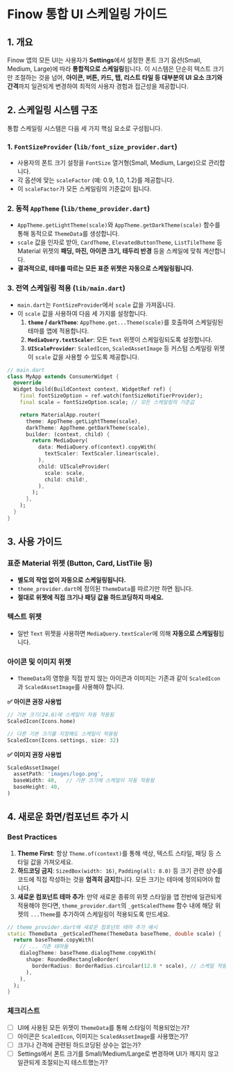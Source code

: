 # Finow 통합 UI 스케일링 가이드

## 1. 개요

Finow 앱의 모든 UI는 사용자가 **Settings**에서 설정한 폰트 크기 옵션(Small, Medium, Large)에 따라 **통합적으로 스케일링**됩니다. 이 시스템은 단순히 텍스트 크기만 조절하는 것을 넘어, **아이콘, 버튼, 카드, 탭, 리스트 타일 등 대부분의 UI 요소 크기와 간격**까지 일관되게 변경하여 최적의 사용자 경험과 접근성을 제공합니다.

## 2. 스케일링 시스템 구조

통합 스케일링 시스템은 다음 세 가지 핵심 요소로 구성됩니다.

### 1. `FontSizeProvider` (`lib/font_size_provider.dart`)
- 사용자의 폰트 크기 설정을 `FontSize` 열거형(Small, Medium, Large)으로 관리합니다.
- 각 옵션에 맞는 `scaleFactor` (예: 0.9, 1.0, 1.2)를 제공합니다.
- 이 `scaleFactor`가 모든 스케일링의 기준값이 됩니다.

### 2. 동적 `AppTheme` (`lib/theme_provider.dart`)
- `AppTheme.getLightTheme(scale)`와 `AppTheme.getDarkTheme(scale)` 함수를 통해 동적으로 `ThemeData`를 생성합니다.
- `scale` 값을 인자로 받아, `CardTheme`, `ElevatedButtonTheme`, `ListTileTheme` 등 Material 위젯의 **패딩, 마진, 아이콘 크기, 테두리 반경** 등을 스케일에 맞춰 계산합니다.
- **결과적으로, 테마를 따르는 모든 표준 위젯은 자동으로 스케일링됩니다.**

### 3. 전역 스케일링 적용 (`lib/main.dart`)
- `main.dart`는 `FontSizeProvider`에서 `scale` 값을 가져옵니다.
- 이 `scale` 값을 사용하여 다음 세 가지를 설정합니다.
  1.  **`theme` / `darkTheme`**: `AppTheme.get...Theme(scale)`를 호출하여 스케일링된 테마를 앱에 적용합니다.
  2.  **`MediaQuery.textScaler`**: 모든 `Text` 위젯이 스케일링되도록 설정합니다.
  3.  **`UIScaleProvider`**: `ScaledIcon`, `ScaledAssetImage` 등 커스텀 스케일링 위젯이 `scale` 값을 사용할 수 있도록 제공합니다.

```dart
// main.dart
class MyApp extends ConsumerWidget {
  @override
  Widget build(BuildContext context, WidgetRef ref) {
    final fontSizeOption = ref.watch(fontSizeNotifierProvider);
    final scale = fontSizeOption.scale; // 모든 스케일링의 기준값

    return MaterialApp.router(
      theme: AppTheme.getLightTheme(scale),
      darkTheme: AppTheme.getDarkTheme(scale),
      builder: (context, child) {
        return MediaQuery(
          data: MediaQuery.of(context).copyWith(
            textScaler: TextScaler.linear(scale),
          ),
          child: UIScaleProvider(
            scale: scale,
            child: child!,
          ),
        );
      },
    );
  }
}
```

## 3. 사용 가이드

### 표준 Material 위젯 (Button, Card, ListTile 등)
- **별도의 작업 없이 자동으로 스케일링됩니다.**
- `theme_provider.dart`에 정의된 `ThemeData`를 따르기만 하면 됩니다.
- **절대로 위젯에 직접 크기나 패딩 값을 하드코딩하지 마세요.**

### 텍스트 위젯
- 일반 `Text` 위젯을 사용하면 `MediaQuery.textScaler`에 의해 **자동으로 스케일링**됩니다.

### 아이콘 및 이미지 위젯
- `ThemeData`의 영향을 직접 받지 않는 아이콘과 이미지는 기존과 같이 `ScaledIcon`과 `ScaledAssetImage`를 사용해야 합니다.

**✅ 아이콘 권장 사용법**
```dart
// 기본 크기(24.0)에 스케일이 자동 적용됨
ScaledIcon(Icons.home)

// 다른 기본 크기를 지정해도 스케일이 적용됨
ScaledIcon(Icons.settings, size: 32)
```

**✅ 이미지 권장 사용법**
```dart
ScaledAssetImage(
  assetPath: 'images/logo.png',
  baseWidth: 40,   // 기본 크기에 스케일이 자동 적용됨
  baseHeight: 40,
)
```

## 4. 새로운 화면/컴포넌트 추가 시

### Best Practices
1.  **Theme First**: 항상 `Theme.of(context)`를 통해 색상, 텍스트 스타일, 패딩 등 스타일 값을 가져오세요.
2.  **하드코딩 금지**: `SizedBox(width: 16)`, `Padding(all: 8.0)` 등 크기 관련 상수를 코드에 직접 작성하는 것을 **엄격히 금지**합니다. 모든 크기는 테마에 정의되어야 합니다.
3.  **새로운 컴포넌트 테마 추가**: 만약 새로운 종류의 위젯 스타일을 앱 전반에 일관되게 적용해야 한다면, `theme_provider.dart`의 `_getScaledTheme` 함수 내에 해당 위젯의 `...Theme`를 추가하여 스케일링이 적용되도록 만드세요.

```dart
// theme_provider.dart에 새로운 컴포넌트 테마 추가 예시
static ThemeData _getScaledTheme(ThemeData baseTheme, double scale) {
  return baseTheme.copyWith(
    // ... 기존 테마들
    dialogTheme: baseTheme.dialogTheme.copyWith(
      shape: RoundedRectangleBorder(
        borderRadius: BorderRadius.circular(12.0 * scale), // 스케일 적용
      ),
    ),
  );
}
```

### 체크리스트
- [ ] UI에 사용된 모든 위젯이 `ThemeData`를 통해 스타일이 적용되었는가?
- [ ] 아이콘은 `ScaledIcon`, 이미지는 `ScaledAssetImage`를 사용했는가?
- [ ] 크기나 간격에 관련된 하드코딩된 상수는 없는가?
- [ ] Settings에서 폰트 크기를 Small/Medium/Large로 변경하며 UI가 깨지지 않고 일관되게 조절되는지 테스트했는가?
